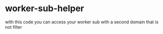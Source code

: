 # worker-sub-helper
with this code you can access your worker sub with a second domain that is not filter
